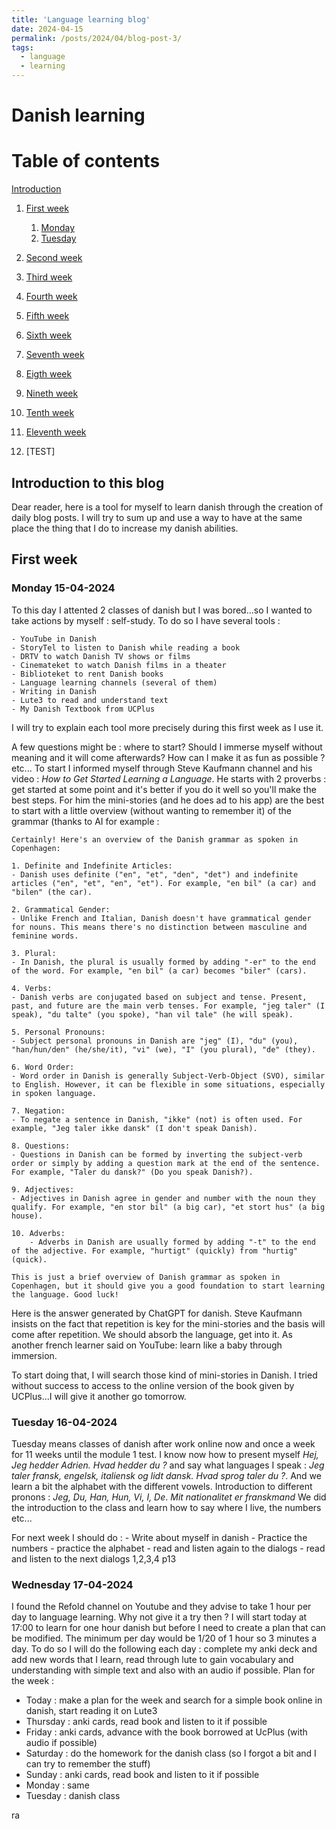 ```yaml
---
title: 'Language learning blog'
date: 2024-04-15
permalink: /posts/2024/04/blog-post-3/
tags:
  - language
  - learning
---
```


# Danish learning
# Table of contents
 [Introduction](#introduction)
1. [First week](#week1)
    1. [Monday](#monday1)
    2. [Tuesday](#tuesday1)

2. [Second week](#week2)
3. [Third week](#week3)
4. [Fourth week](#week4)
5. [Fifth week](#week5)
6. [Sixth week](#week6)
7. [Seventh week](#week7)
8. [Eigth week](#week8)
9. [Nineth week](#week9)
10. [Tenth week](#week10)
11. [Eleventh week](#week11)
12. [TEST]

## Introduction to this blog <a name="introduction"></a>
Dear reader, here is a tool for myself to learn danish through the creation of daily blog posts. I will try to sum up and use a way to have at the same place the thing that I do to increase my danish abilities.

## First week <a name="week1"></a>
### Monday 15-04-2024 <a name="monday1"></a>
To this day I attented 2 classes of danish but I was bored...so I wanted to take actions by myself : self-study. To do so I have several tools :

    - YouTube in Danish
    - StoryTel to listen to Danish while reading a book
    - DRTV to watch Danish TV shows or films
    - Cinemateket to watch Danish films in a theater
    - Biblioteket to rent Danish books
    - Language learning channels (several of them)
    - Writing in Danish
    - Lute3 to read and understand text
    - My Danish Textbook from UCPlus

I will try to explain each tool more precisely during this first week as I use it.

A few questions might be : where to start? Should I immerse myself without meaning and it will come afterwards? How can I make it as fun as possible ? etc...
To start I informed myself through Steve Kaufmann channel and his video : *How to Get Started Learning a Language*.
He starts with 2 proverbs : get started at some point and it's better if you do it well so you'll make the best steps.
For him the mini-stories (and he does ad to his app) are the best to start with a little overview (without wanting to remember it) of the grammar (thanks to AI for example : 

    Certainly! Here's an overview of the Danish grammar as spoken in Copenhagen:

    1. Definite and Indefinite Articles:
    - Danish uses definite ("en", "et", "den", "det") and indefinite articles ("en", "et", "en", "et"). For example, "en bil" (a car) and "bilen" (the car).

    2. Grammatical Gender:
    - Unlike French and Italian, Danish doesn't have grammatical gender for nouns. This means there's no distinction between masculine and feminine words.

    3. Plural:
    - In Danish, the plural is usually formed by adding "-er" to the end of the word. For example, "en bil" (a car) becomes "biler" (cars).

    4. Verbs:
    - Danish verbs are conjugated based on subject and tense. Present, past, and future are the main verb tenses. For example, "jeg taler" (I speak), "du talte" (you spoke), "han vil tale" (he will speak).

    5. Personal Pronouns:
    - Subject personal pronouns in Danish are "jeg" (I), "du" (you), "han/hun/den" (he/she/it), "vi" (we), "I" (you plural), "de" (they).

    6. Word Order:
    - Word order in Danish is generally Subject-Verb-Object (SVO), similar to English. However, it can be flexible in some situations, especially in spoken language.

    7. Negation:
    - To negate a sentence in Danish, "ikke" (not) is often used. For example, "Jeg taler ikke dansk" (I don't speak Danish).

    8. Questions:
    - Questions in Danish can be formed by inverting the subject-verb order or simply by adding a question mark at the end of the sentence. For example, "Taler du dansk?" (Do you speak Danish?).

    9. Adjectives:
    - Adjectives in Danish agree in gender and number with the noun they qualify. For example, "en stor bil" (a big car), "et stort hus" (a big house).

    10. Adverbs:
        - Adverbs in Danish are usually formed by adding "-t" to the end of the adjective. For example, "hurtigt" (quickly) from "hurtig" (quick).

    This is just a brief overview of Danish grammar as spoken in Copenhagen, but it should give you a good foundation to start learning the language. Good luck!

Here is the answer generated by ChatGPT for danish.
Steve Kaufmann insists on the fact that repetition is key for the mini-stories and the basis will come after repetition. We should absorb the language, get into it. As another french learner said on YouTube: learn like a baby through immersion.


To start doing that, I will search those kind of mini-stories in Danish. I tried without success to access to the online version of the book given by UCPlus...I will give it another go tomorrow.

### Tuesday 16-04-2024 <a name="tuesday1"></a>

Tuesday means classes of danish after work online now and once a week for 11 weeks until the module 1 test. 
I know now how to present myself *Hej, Jeg hedder Adrien. Hvad hedder du ?* and say what languages I speak : *Jeg taler fransk, engelsk, italiensk og lidt dansk. Hvad sprog taler du ?*. And we learn a bit the alphabet with the different vowels.
Introduction to different pronons : *Jeg, Du, Han, Hun, Vi, I, De*. *Mit nationalitet er franskmand*
We did the introduction to the class and learn how to say where I live, the numbers etc...

For next week I should do :
    - Write about myself in danish
    - Practice the numbers 
    - practice the alphabet
    - read and listen again to the dialogs
    - read and listen to the next dialogs 1,2,3,4 p13

### Wednesday 17-04-2024 <a name="wednesday1"></a>
I found the Refold channel on Youtube and they advise to take 1 hour per day to language learning. Why not give it a try then ? I will start today at 17:00 to learn for one hour danish but before I need to create a plan that can be modified. The minimum per day would be 1/20 of 1 hour so 3 minutes a day. To do so I will do the following each day : complete my anki deck and add new words that I learn, read through lute to gain vocabulary and understanding with simple text and also with an audio if possible.
Plan for the week :
-   Today : make a plan for the week and search for a simple book online in danish, start reading it on Lute3
-   Thursday : anki cards, read book and listen to it if possible
-   Friday : anki cards, advance with the book borrowed at UcPlus (with audio if possible)
-   Saturday : do the homework for the danish class (so I forgot a bit and I can try to remember the stuff)
-   Sunday : anki cards, read book and listen to it if possible
-   Monday : same 
-   Tuesday : danish class

ra

